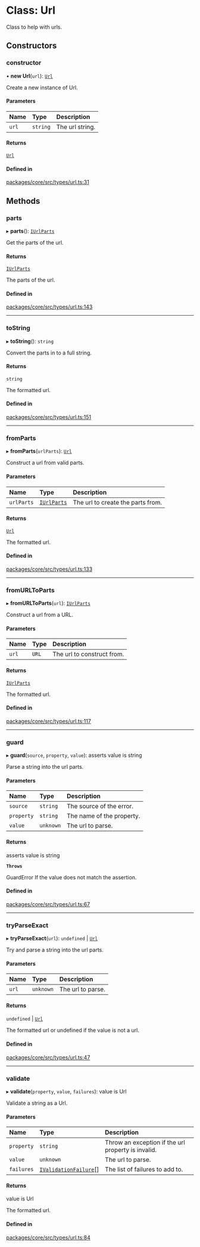 # Class: Url

Class to help with urls.

## Constructors

### constructor

• **new Url**(`url`): [`Url`](Url.md)

Create a new instance of Url.

#### Parameters

| Name | Type | Description |
| :------ | :------ | :------ |
| `url` | `string` | The url string. |

#### Returns

[`Url`](Url.md)

#### Defined in

[packages/core/src/types/url.ts:31](https://github.com/gtscio/framework/blob/e3dfdc9/packages/core/src/types/url.ts#L31)

## Methods

### parts

▸ **parts**(): [`IUrlParts`](../interfaces/IUrlParts.md)

Get the parts of the url.

#### Returns

[`IUrlParts`](../interfaces/IUrlParts.md)

The parts of the url.

#### Defined in

[packages/core/src/types/url.ts:143](https://github.com/gtscio/framework/blob/e3dfdc9/packages/core/src/types/url.ts#L143)

___

### toString

▸ **toString**(): `string`

Convert the parts in to a full string.

#### Returns

`string`

The formatted url.

#### Defined in

[packages/core/src/types/url.ts:151](https://github.com/gtscio/framework/blob/e3dfdc9/packages/core/src/types/url.ts#L151)

___

### fromParts

▸ **fromParts**(`urlParts`): [`Url`](Url.md)

Construct a url from valid parts.

#### Parameters

| Name | Type | Description |
| :------ | :------ | :------ |
| `urlParts` | [`IUrlParts`](../interfaces/IUrlParts.md) | The url to create the parts from. |

#### Returns

[`Url`](Url.md)

The formatted url.

#### Defined in

[packages/core/src/types/url.ts:133](https://github.com/gtscio/framework/blob/e3dfdc9/packages/core/src/types/url.ts#L133)

___

### fromURLToParts

▸ **fromURLToParts**(`url`): [`IUrlParts`](../interfaces/IUrlParts.md)

Construct a url from a URL.

#### Parameters

| Name | Type | Description |
| :------ | :------ | :------ |
| `url` | `URL` | The url to construct from. |

#### Returns

[`IUrlParts`](../interfaces/IUrlParts.md)

The formatted url.

#### Defined in

[packages/core/src/types/url.ts:117](https://github.com/gtscio/framework/blob/e3dfdc9/packages/core/src/types/url.ts#L117)

___

### guard

▸ **guard**(`source`, `property`, `value`): asserts value is string

Parse a string into the url parts.

#### Parameters

| Name | Type | Description |
| :------ | :------ | :------ |
| `source` | `string` | The source of the error. |
| `property` | `string` | The name of the property. |
| `value` | `unknown` | The url to parse. |

#### Returns

asserts value is string

**`Throws`**

GuardError If the value does not match the assertion.

#### Defined in

[packages/core/src/types/url.ts:67](https://github.com/gtscio/framework/blob/e3dfdc9/packages/core/src/types/url.ts#L67)

___

### tryParseExact

▸ **tryParseExact**(`url`): `undefined` \| [`Url`](Url.md)

Try and parse a string into the url parts.

#### Parameters

| Name | Type | Description |
| :------ | :------ | :------ |
| `url` | `unknown` | The url to parse. |

#### Returns

`undefined` \| [`Url`](Url.md)

The formatted url or undefined if the value is not a url.

#### Defined in

[packages/core/src/types/url.ts:47](https://github.com/gtscio/framework/blob/e3dfdc9/packages/core/src/types/url.ts#L47)

___

### validate

▸ **validate**(`property`, `value`, `failures`): value is Url

Validate a string as a Url.

#### Parameters

| Name | Type | Description |
| :------ | :------ | :------ |
| `property` | `string` | Throw an exception if the url property is invalid. |
| `value` | `unknown` | The url to parse. |
| `failures` | [`IValidationFailure`](../interfaces/IValidationFailure.md)[] | The list of failures to add to. |

#### Returns

value is Url

The formatted url.

#### Defined in

[packages/core/src/types/url.ts:84](https://github.com/gtscio/framework/blob/e3dfdc9/packages/core/src/types/url.ts#L84)
